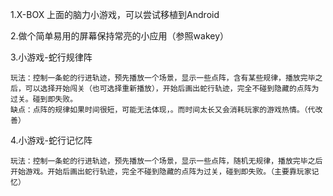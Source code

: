 1.X-BOX 上面的脑力小游戏，可以尝试移植到Android

2.做个简单易用的屏幕保持常亮的小应用（参照wakey）

3.小游戏-蛇行规律阵  

    玩法：控制一条蛇的行进轨迹，预先播放一个场景，显示一些点阵，含有某些规律，播放完毕之后，可以选择开始闯关（也可选择重新播放），开始后画出蛇行轨迹，完全不碰到隐藏的点阵为过关。碰到即失败。
    缺点：点阵的规律如果时间很短，可能无法体现，。而时间太长又会消耗玩家的游戏热情。（代改善）
    
4.小游戏-蛇行记忆阵

    玩法：控制一条蛇的行进轨迹，预先播放一个场景，显示一些点阵，随机无规律，播放完毕之后开始游戏。开始后画出蛇行轨迹，完全不碰到隐藏的点阵为过关，碰到即失败。（主要靠玩家记忆）
